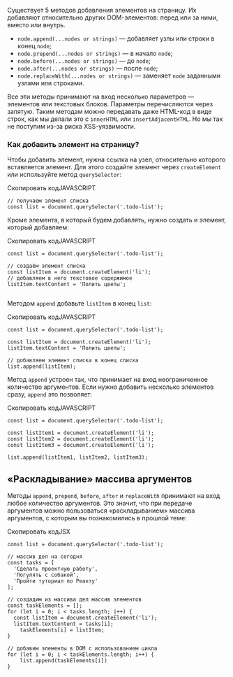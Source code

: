 

Существует 5 методов добавления элементов на страницу. Их добавляют относительно других DOM-элементов: перед или за ними, вместо или внутрь.

-   `node.append(...nodes or strings)` — добавляет узлы или строки в конец `node`;
-   `node.prepend(...nodes or strings)` — в начало `node`;
-   `node.before(...nodes or strings)` — до `node`;
-   `node.after(...nodes or strings)` — после `node`;
-   `node.replaceWith(...nodes or strings)` — заменяет `node` заданными узлами или строками.

Все эти методы принимают на вход несколько параметров — элементов или текстовых блоков. Параметры перечисляются через запятую. Таким методам можно передавать даже HTML-код в виде строк, как мы делали это с `innerHTML` или `insertAdjacentHTML`. Но мы так не поступим из-за риска XSS-уязвимости.

### Как добавить элемент на страницу?

Чтобы добавить элемент, нужна ссылка на узел, относительно которого вставляется элемент. Для этого создайте элемент через `createElement` или используйте метод `querySelector`:

Скопировать кодJAVASCRIPT

```
// получаем элемент списка
const list = document.querySelector('.todo-list'); 
```

Кроме элемента, в который будем добавлять, нужно создать и элемент, который добавляем:

Скопировать кодJAVASCRIPT

```
const list = document.querySelector('.todo-list');

// создаём элемент списка
const listItem = document.createElement('li');
// добавляем в него текстовое содержимое
listItem.textContent = 'Полить цветы';
 
```

Методом `append` добавьте `listItem` в конец `list`:

Скопировать кодJAVASCRIPT

```
const list = document.querySelector('.todo-list');

const listItem = document.createElement('li');
listItem.textContent = 'Полить цветы';

// добавляем элемент списка в конец списка
list.append(listItem); 
```

Метод `append` устроен так, что принимает на вход неограниченное количество аргументов. Если нужно добавить несколько элементов сразу, `append` это позволяет:

Скопировать кодJAVASCRIPT

```
const list = document.querySelector('.todo-list');

const listItem1 = document.createElement('li');
const listItem2 = document.createElement('li');
const listItem3 = document.createElement('li');

list.append(listItem1, listItem2, listItem3); 
```

## «Раскладывание» массива аргументов

Методы `append`, `prepend`, `before`, `after` и `replaceWith` принимают на вход любое количество аргументов. Это значит, что при передаче аргументов можно пользоваться «раскладыванием» массива аргументов, с которым вы познакомились в прошлой теме:

Скопировать кодJSX

```
const list = document.querySelector('.todo-list');

// массив дел на сегодня
const tasks = [
  'Сделать проектную работу',
  'Погулять с собакой',
  'Пройти туториал по Реакту'
];

// создадим из массива дел массив элементов
const taskElements = [];
for (let i = 0; i < tasks.length; i++) {
  const listItem = document.createElement('li');
  listItem.textContent = tasks[i];
    taskElements[i] = listItem;
}

// добавим элементы в DOM с использованием цикла
for (let i = 0; i < taskElements.length; i++) {
    list.append(taskElements[i])
} 
```